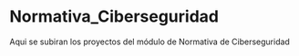 # Normativa_Ciberseguridad

Aqui se subiran los proyectos del módulo de Normativa de Ciberseguridad
